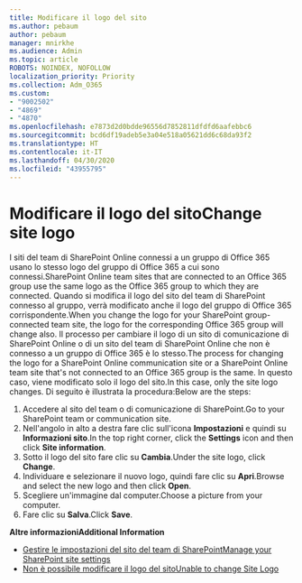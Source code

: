 ```yaml
---
title: Modificare il logo del sito
ms.author: pebaum
author: pebaum
manager: mnirkhe
ms.audience: Admin
ms.topic: article
ROBOTS: NOINDEX, NOFOLLOW
localization_priority: Priority
ms.collection: Adm_O365
ms.custom:
- "9002502"
- "4869"
- "4870"
ms.openlocfilehash: e7873d2d0bdde96556d7852811dfdfd6aafebbc6
ms.sourcegitcommit: bcd6df19adeb5e3a04e518a05621dd6c68da93f2
ms.translationtype: HT
ms.contentlocale: it-IT
ms.lasthandoff: 04/30/2020
ms.locfileid: "43955795"
---
```

# <a name="change-site-logo"></a><span data-ttu-id="6b00e-102">Modificare il logo del sito</span><span class="sxs-lookup"><span data-stu-id="6b00e-102">Change site logo</span></span>

<span data-ttu-id="6b00e-103">I siti del team di SharePoint Online connessi a un gruppo di Office 365 usano lo stesso logo del gruppo di Office 365 a cui sono connessi.</span><span class="sxs-lookup"><span data-stu-id="6b00e-103">SharePoint Online team sites that are connected to an Office 365 group use the same logo as the Office 365 group to which they are connected.</span></span> <span data-ttu-id="6b00e-104">Quando si modifica il logo del sito del team di SharePoint connesso al gruppo, verrà modificato anche il logo del gruppo di Office 365 corrispondente.</span><span class="sxs-lookup"><span data-stu-id="6b00e-104">When you change the logo for your SharePoint group-connected team site, the logo for the corresponding Office 365 group will change also.</span></span> <span data-ttu-id="6b00e-105">Il processo per cambiare il logo di un sito di comunicazione di SharePoint Online o di un sito del team di SharePoint Online che non è connesso a un gruppo di Office 365 è lo stesso.</span><span class="sxs-lookup"><span data-stu-id="6b00e-105">The process for changing the logo for a SharePoint Online communication site or a SharePoint Online team site that's not connected to an Office 365 group is the same.</span></span> <span data-ttu-id="6b00e-106">In questo caso, viene modificato solo il logo del sito.</span><span class="sxs-lookup"><span data-stu-id="6b00e-106">In this case, only the site logo changes.</span></span> <span data-ttu-id="6b00e-107">Di seguito è illustrata la procedura:</span><span class="sxs-lookup"><span data-stu-id="6b00e-107">Below are the steps:</span></span>

1. <span data-ttu-id="6b00e-108">Accedere al sito del team o di comunicazione di SharePoint.</span><span class="sxs-lookup"><span data-stu-id="6b00e-108">Go to your SharePoint team or communication site.</span></span>
2. <span data-ttu-id="6b00e-109">Nell'angolo in alto a destra fare clic sull'icona **Impostazioni** e quindi su **Informazioni sito**.</span><span class="sxs-lookup"><span data-stu-id="6b00e-109">In the top right corner, click the **Settings** icon and then click **Site information**.</span></span>
3. <span data-ttu-id="6b00e-110">Sotto il logo del sito fare clic su **Cambia**.</span><span class="sxs-lookup"><span data-stu-id="6b00e-110">Under the site logo, click **Change**.</span></span>
4. <span data-ttu-id="6b00e-111">Individuare e selezionare il nuovo logo, quindi fare clic su **Apri**.</span><span class="sxs-lookup"><span data-stu-id="6b00e-111">Browse and select the new logo and then click **Open**.</span></span>
5. <span data-ttu-id="6b00e-112">Scegliere un'immagine dal computer.</span><span class="sxs-lookup"><span data-stu-id="6b00e-112">Choose a picture from your computer.</span></span>
6. <span data-ttu-id="6b00e-113">Fare clic su **Salva**.</span><span class="sxs-lookup"><span data-stu-id="6b00e-113">Click **Save**.</span></span>

<span data-ttu-id="6b00e-114">**Altre informazioni**</span><span class="sxs-lookup"><span data-stu-id="6b00e-114">**Additional Information**</span></span>

- [<span data-ttu-id="6b00e-115">Gestire le impostazioni del sito del team di SharePoint</span><span class="sxs-lookup"><span data-stu-id="6b00e-115">Manage your SharePoint site settings</span></span>](https://support.office.com/article/manage-your-sharepoint-site-settings-8376034d-d0c7-446e-9178-6ab51c58df42)
- [<span data-ttu-id="6b00e-116">Non è possibile modificare il logo del sito</span><span class="sxs-lookup"><span data-stu-id="6b00e-116">Unable to change Site Logo</span></span>](https://docs.microsoft.com/sharepoint/troubleshoot/sites/error-when-changing-o365-site-logo)
